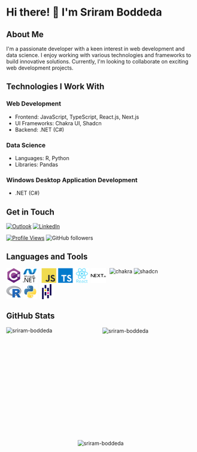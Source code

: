 # Hi there! 👋 I'm Sriram Boddeda

## About Me
I'm a passionate developer with a keen interest in web development and data science. I enjoy working with various technologies and frameworks to build innovative solutions. Currently, I'm looking to collaborate on exciting web development projects.

## Technologies I Work With

### Web Development
- Frontend: JavaScript, TypeScript, React.js, Next.js
- UI Frameworks: Chakra UI, Shadcn
- Backend: .NET (C#)

### Data Science
- Languages: R, Python
- Libraries: Pandas

### Windows Desktop Application Development
- .NET (C#)

## Get in Touch
<a href="mailto:sriram.b29@outlook.com" target="_blank"><img alt="Outlook" src="https://img.shields.io/badge/Outlook-0078D4?style=for-the-badge&logo=microsoft-outlook&logoColor=white" /></a> <a href="https://www.linkedin.com/in/sriram-boddeda" target="_blank"><img alt="LinkedIn" src="https://img.shields.io/badge/linkedin-%230077B5.svg?&style=for-the-badge&logo=LinkedIn&logoColor=white" /></a>




[![Profile Views](https://komarev.com/ghpvc/?username=sriram-boddeda&style=for-the-badge)](https://github.com/sriram-boddeda) ![GitHub followers](https://img.shields.io/github/followers/sriram-boddeda?style=for-the-badge)




<!-- GitHub Trophies
## GitHub Trophies
<p align="left">
 <a href="https://github.com/ryo-ma/github-profile-trophy"><img src="https://github-profile-trophy.vercel.app/?username=sriram-boddeda" alt="sriram-boddeda" /></a>
</p>
-->



## Languages and Tools
<!-- Backend Development -->
<div style="display: flex; flex-wrap: wrap;">
 <div style="margin-right: 10px;">
    <img src="https://raw.githubusercontent.com/devicons/devicon/master/icons/csharp/csharp-original.svg" alt="csharp" width="40" height="40"/>
    <img src="https://raw.githubusercontent.com/devicons/devicon/master/icons/dot-net/dot-net-original-wordmark.svg" alt="dotnet" width="40" height="40"/>
 </div>
 <!-- Frontend Development -->
 <div style="margin-right: 10px;">
    <img src="https://raw.githubusercontent.com/devicons/devicon/master/icons/javascript/javascript-original.svg" alt="javascript" width="40" height="40"/>
    <img src="https://raw.githubusercontent.com/devicons/devicon/master/icons/typescript/typescript-original.svg" alt="typescript" width="40" height="40"/>
    <img src="https://raw.githubusercontent.com/devicons/devicon/master/icons/react/react-original-wordmark.svg" alt="react" width="40" height="40"/>
    <img src="https://raw.githubusercontent.com/devicons/devicon/master/icons/nextjs/nextjs-original-wordmark.svg" alt="nextjs" width="40" height="40"/>
 </div>
 <!-- UI Frameworks -->
 <div style="margin-right: 10px;">
    <img src="https://raw.githubusercontent.com/devicons/devicon/master/icons/chakra/chakra-original.svg" alt="chakra" width="40" height="40"/>
    <img src="https://raw.githubusercontent.com/saadeghi/files/main/shadcn-logo.svg" alt="shadcn" width="40" height="40"/>
 </div>
 <!-- Data Science -->
 <div style="margin-right: 10px;">
    <img src="https://raw.githubusercontent.com/devicons/devicon/master/icons/r/r-original.svg" alt="r" width="40" height="40"/>
    <img src="https://raw.githubusercontent.com/devicons/devicon/master/icons/python/python-original.svg" alt="python" width="40" height="40"/>
    <img src="https://raw.githubusercontent.com/devicons/devicon/master/icons/pandas/pandas-original.svg" alt="pandas" width="40" height="40"/>
 </div>
</div>


## GitHub Stats
<div style="display: flex; justify-content: space-around;">
    <div style="flex: 50%; padding-right: 10px; height: 300px; width: 50%;">
        <img align="left" src="https://github-readme-stats.vercel.app/api/top-langs?username=sriram-boddeda&show_icons=true&locale=en&layout=compact" alt="sriram-boddeda" />
    </div>
    <div style="flex: 50%; height: 300px; width: 50%;">
        <img align="center" src="https://github-readme-streak-stats.herokuapp.com/?user=sriram-boddeda&" alt="sriram-boddeda" />
    </div>
</div>
<div style="text-align: center;">
    <img align="center" src="https://github-readme-stats.vercel.app/api?username=sriram-boddeda&show_icons=true&locale=en" alt="sriram-boddeda" />
</div>



